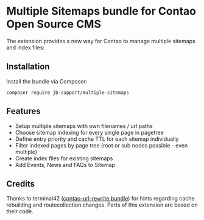 # Multiple Sitemaps bundle for Contao Open Source CMS

The extension provides a new way for Contao to manage multiple sitemaps and index files:

## Installation

Install the bundle via Composer:

```
composer require jb-support/multiple-sitemaps
```

## Features

- Setup multiple sitemaps with own filenames / url paths
- Choose sitemap indexing for every single page in pagetree
- Define entry priority and cache TTL for each sitemap individually
- Filter indexed pages by page tree (root or sub nodes possible - even multiple)
- Create index files for existing sitemaps
- Add Events, News and FAQs to Sitemap

## Credits

Thanks to terminal42 ([contao-url-rewrite bundle](https://github.com/terminal42/contao-url-rewrite)) for hints regarding cache rebuilding and routecollection changes. Parts of this extension are based on their code.
